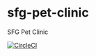 # sfg-pet-clinic
SFG Pet Clinic

[![CircleCI](https://circleci.com/gh/bulat93/sfg-pet-clinic.svg?style=svg)](https://circleci.com/gh/bulat93/sfg-pet-clinic)
